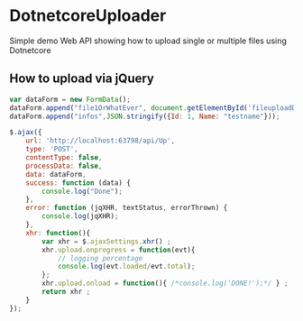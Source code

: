 # DotnetcoreUploader
Simple demo Web API showing how to upload single or multiple files using Dotnetcore

## How to upload via jQuery
```js
var dataForm = new FormData();
dataForm.append("file1OrWhatEver", document.getElementById('fileuploadDom1').files[0]);
dataForm.append("infos",JSON.stringify({Id: 1, Name: "testname"}));

$.ajax({
	url: 'http://localhost:63798/api/Up',
	type: 'POST', 
	contentType: false,
	processData: false,
	data: dataForm,
	success: function (data) {
		console.log("Done");
	},
	error: function (jqXHR, textStatus, errorThrown) {
		console.log(jqXHR);
	},
	xhr: function(){     
		var xhr = $.ajaxSettings.xhr() ;     
		xhr.upload.onprogress = function(evt){ 
			// logging percentage
			console.log(evt.loaded/evt.total);
		};
		xhr.upload.onload = function(){ /*console.log('DONE!');*/ } ;     
		return xhr ;
	}
});
```
